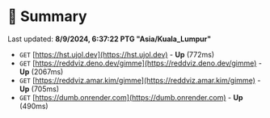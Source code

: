 # 📖 Summary
Last updated: **8/9/2024, 6:37:22 PTG "Asia/Kuala_Lumpur"**

- `GET` [https://hst.ujol.dev](https://hst.ujol.dev) - **Up** (772ms)
- `GET` [https://reddviz.deno.dev/gimme](https://reddviz.deno.dev/gimme) - **Up** (2067ms)
- `GET` [https://reddviz.amar.kim/gimme](https://reddviz.amar.kim/gimme) - **Up** (705ms)
- `GET` [https://dumb.onrender.com](https://dumb.onrender.com) - **Up** (490ms)
